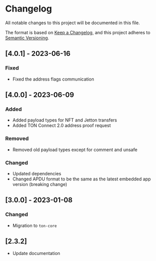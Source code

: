 # Changelog
All notable changes to this project will be documented in this file.

The format is based on [Keep a Changelog](https://keepachangelog.com/en/1.0.0/),
and this project adheres to [Semantic Versioning](https://semver.org/spec/v2.0.0.html).

## [4.0.1] - 2023-06-16

### Fixed

- Fixed the address flags communication

## [4.0.0] - 2023-06-09

### Added

- Added payload types for NFT and Jetton transfers
- Added TON Connect 2.0 address proof request

### Removed

- Removed old payload types except for comment and unsafe

### Changed

- Updated dependencies
- Changed APDU format to be the same as the latest embedded app version (breaking change)

## [3.0.0] - 2023-01-08

### Changed

- Migration to `ton-core`

## [2.3.2]

- Update documentation
